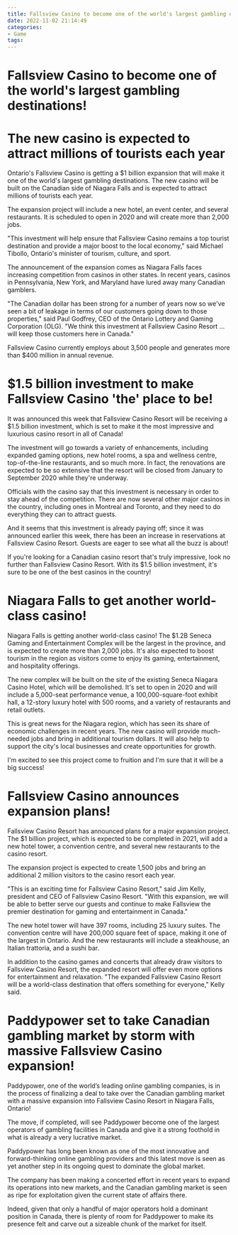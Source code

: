 ```yaml
---
title: Fallsview Casino to become one of the world's largest gambling destinations!
date: 2022-11-02 21:14:49
categories:
- Game
tags:
---
```



#  Fallsview Casino to become one of the world's largest gambling destinations!

# The new casino is expected to attract millions of tourists each year

Ontario's Fallsview Casino is getting a $1 billion expansion that will make it one of the world's largest gambling destinations. The new casino will be built on the Canadian side of Niagara Falls and is expected to attract millions of tourists each year.

The expansion project will include a new hotel, an event center, and several restaurants. It is scheduled to open in 2020 and will create more than 2,000 jobs.

"This investment will help ensure that Fallsview Casino remains a top tourist destination and provide a major boost to the local economy," said Michael Tibollo, Ontario's minister of tourism, culture, and sport.

The announcement of the expansion comes as Niagara Falls faces increasing competition from casinos in other states. In recent years, casinos in Pennsylvania, New York, and Maryland have lured away many Canadian gamblers.

"The Canadian dollar has been strong for a number of years now so we've seen a bit of leakage in terms of our customers going down to those properties," said Paul Godfrey, CEO of the Ontario Lottery and Gaming Corporation (OLG). "We think this investment at Fallsview Casino Resort … will keep those customers here in Canada."

Fallsview Casino currently employs about 3,500 people and generates more than $400 million in annual revenue.

#  $1.5 billion investment to make Fallsview Casino 'the' place to be!

It was announced this week that Fallsview Casino Resort will be receiving a $1.5 billion investment, which is set to make it the most impressive and luxurious casino resort in all of Canada!

The investment will go towards a variety of enhancements, including expanded gaming options, new hotel rooms, a spa and wellness centre, top-of-the-line restaurants, and so much more. In fact, the renovations are expected to be so extensive that the resort will be closed from January to September 2020 while they're underway.

Officials with the casino say that this investment is necessary in order to stay ahead of the competition. There are now several other major casinos in the country, including ones in Montreal and Toronto, and they need to do everything they can to attract guests.

And it seems that this investment is already paying off; since it was announced earlier this week, there has been an increase in reservations at Fallsview Casino Resort. Guests are eager to see what all the buzz is about!

If you're looking for a Canadian casino resort that's truly impressive, look no further than Fallsview Casino Resort. With its $1.5 billion investment, it's sure to be one of the best casinos in the country!

#  Niagara Falls to get another world-class casino!

Niagara Falls is getting another world-class casino! The $1.2B Seneca Gaming and Entertainment Complex will be the largest in the province, and is expected to create more than 2,000 jobs. It's also expected to boost tourism in the region as visitors come to enjoy its gaming, entertainment, and hospitality offerings.

The new complex will be built on the site of the existing Seneca Niagara Casino Hotel, which will be demolished. It's set to open in 2020 and will include a 5,000-seat performance venue, a 100,000-square-foot exhibit hall, a 12-story luxury hotel with 500 rooms, and a variety of restaurants and retail outlets.

This is great news for the Niagara region, which has seen its share of economic challenges in recent years. The new casino will provide much-needed jobs and bring in additional tourism dollars. It will also help to support the city's local businesses and create opportunities for growth.

I'm excited to see this project come to fruition and I'm sure that it will be a big success!

#  Fallsview Casino announces expansion plans!

Fallsview Casino Resort has announced plans for a major expansion project. The $1 billion project, which is expected to be completed in 2021, will add a new hotel tower, a convention centre, and several new restaurants to the casino resort.

The expansion project is expected to create 1,500 jobs and bring an additional 2 million visitors to the casino resort each year.

"This is an exciting time for Fallsview Casino Resort," said Jim Kelly, president and CEO of Fallsview Casino Resort. "With this expansion, we will be able to better serve our guests and continue to make Fallsview the premier destination for gaming and entertainment in Canada."

The new hotel tower will have 397 rooms, including 25 luxury suites. The convention centre will have 200,000 square feet of space, making it one of the largest in Ontario. And the new restaurants will include a steakhouse, an Italian trattoria, and a sushi bar.

In addition to the casino games and concerts that already draw visitors to Fallsview Casino Resort, the expanded resort will offer even more options for entertainment and relaxation. "The expanded Fallsview Casino Resort will be a world-class destination that offers something for everyone," Kelly said.

#  Paddypower set to take Canadian gambling market by storm with massive Fallsview Casino expansion!

Paddypower, one of the world’s leading online gambling companies, is in the process of finalizing a deal to take over the Canadian gambling market with a massive expansion into Fallsview Casino Resort in Niagara Falls, Ontario!

The move, if completed, will see Paddypower become one of the largest operators of gambling facilities in Canada and give it a strong foothold in what is already a very lucrative market.

Paddypower has long been known as one of the most innovative and forward-thinking online gambling providers and this latest move is seen as yet another step in its ongoing quest to dominate the global market.

The company has been making a concerted effort in recent years to expand its operations into new markets, and the Canadian gambling market is seen as ripe for exploitation given the current state of affairs there.

Indeed, given that only a handful of major operators hold a dominant position in Canada, there is plenty of room for Paddypower to make its presence felt and carve out a sizeable chunk of the market for itself.